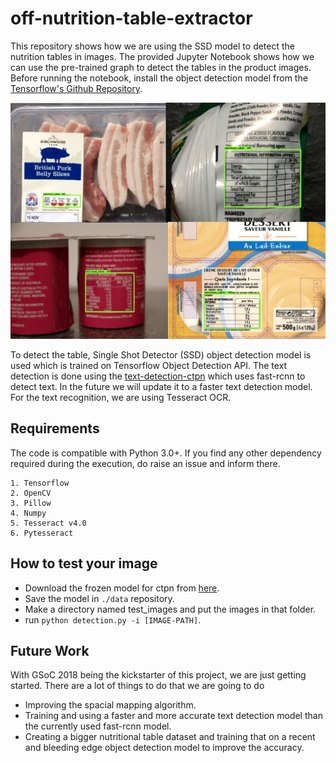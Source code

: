 
# off-nutrition-table-extractor

This repository shows how we are using the SSD model to detect the nutrition tables in images. The provided Jupyter Notebook shows how we can use the pre-trained graph to detect the tables in the product images.
Before running the notebook, install the object detection model from the [Tensorflow's Github Repository](https://github.com/tensorflow/models).

![Table detection](/data/images/table_detection.jpeg)

To detect the table, Single Shot Detector (SSD) object detection model is used which is trained on Tensorflow Object Detection API. The text detection is done using the [text-detection-ctpn](https://github.com/eragonruan/text-detection-ctpn) which uses fast-rcnn to detect text. In the future we will update it to a faster text detection model. For the text recognition, we are using Tesseract OCR.

## Requirements
The code is compatible with Python 3.0+. If you find any other dependency required during the execution, do raise an issue and inform there. 
```
1. Tensorflow
2. OpenCV
3. Pillow
4. Numpy
5. Tesseract v4.0
6. Pytesseract
```
## How to test your image
- Download the frozen model for ctpn from [here](https://github.com/eragonruan/text-detection-ctpn/releases/download/untagged-48d74c6337a71b6b5f87/ctpn.pb).
- Save the model in `./data` repository.
- Make a directory named test_images and put the images in that folder.
- run `python detection.py -i [IMAGE-PATH]`.

## Future Work
With GSoC 2018 being the kickstarter of this project, we are just getting started. There are a lot of things to do that we are going to do
* Improving the spacial mapping algorithm. 
* Training and using a faster and more accurate text detection model than the currently used fast-rcnn model.
*  Creating a bigger nutritional table dataset and training that on a recent and bleeding edge object detection model to improve the accuracy.
